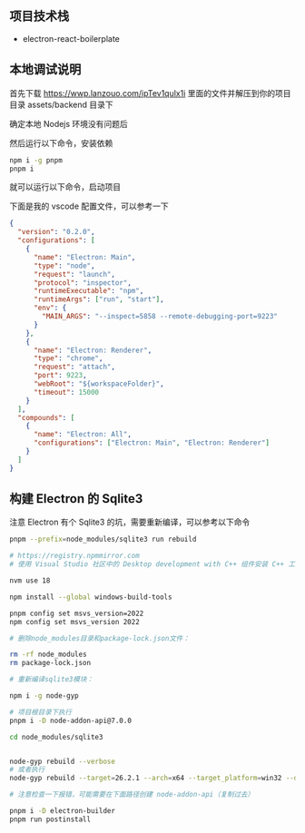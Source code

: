## 项目技术栈
- electron-react-boilerplate


## 本地调试说明
首先下载 https://wwp.lanzouo.com/ipTev1qulx1i 里面的文件并解压到你的项目目录 assets/backend 目录下

确定本地 Nodejs 环境没有问题后

然后运行以下命令，安装依赖

```bash
npm i -g pnpm
pnpm i
```

就可以运行以下命令，启动项目

下面是我的 vscode 配置文件，可以参考一下

```JSON
{
  "version": "0.2.0",
  "configurations": [
    {
      "name": "Electron: Main",
      "type": "node",
      "request": "launch",
      "protocol": "inspector",
      "runtimeExecutable": "npm",
      "runtimeArgs": ["run", "start"],
      "env": {
        "MAIN_ARGS": "--inspect=5858 --remote-debugging-port=9223"
      }
    },
    {
      "name": "Electron: Renderer",
      "type": "chrome",
      "request": "attach",
      "port": 9223,
      "webRoot": "${workspaceFolder}",
      "timeout": 15000
    }
  ],
  "compounds": [
    {
      "name": "Electron: All",
      "configurations": ["Electron: Main", "Electron: Renderer"]
    }
  ]
}
```

## 构建 Electron 的 Sqlite3
注意 Electron 有个 Sqlite3 的坑，需要重新编译，可以参考以下命令

```bash
pnpm --prefix=node_modules/sqlite3 run rebuild

# https://registry.npmmirror.com
# 使用 Visual Studio 社区中的 Desktop development with C++ 组件安装 C++ 工具集

nvm use 18

npm install --global windows-build-tools

pnpm config set msvs_version=2022
npm config set msvs_version 2022

# 删除node_modules目录和package-lock.json文件：

rm -rf node_modules
rm package-lock.json

# 重新编译sqlite3模块：

npm i -g node-gyp

# 项目根目录下执行
pnpm i -D node-addon-api@7.0.0

cd node_modules/sqlite3


node-gyp rebuild --verbose
# 或者执行
node-gyp rebuild --target=26.2.1 --arch=x64 --target_platform=win32 --dist-url=https://electronjs.org/headers --module_name=node_sqlite3 --module_path=../lib/binding/electron-v26.2.1-win32-x64

# 注意检查一下报错，可能需要在下面路径创建 node-addon-api（复制过去）

pnpm i -D electron-builder
pnpm run postinstall
```
